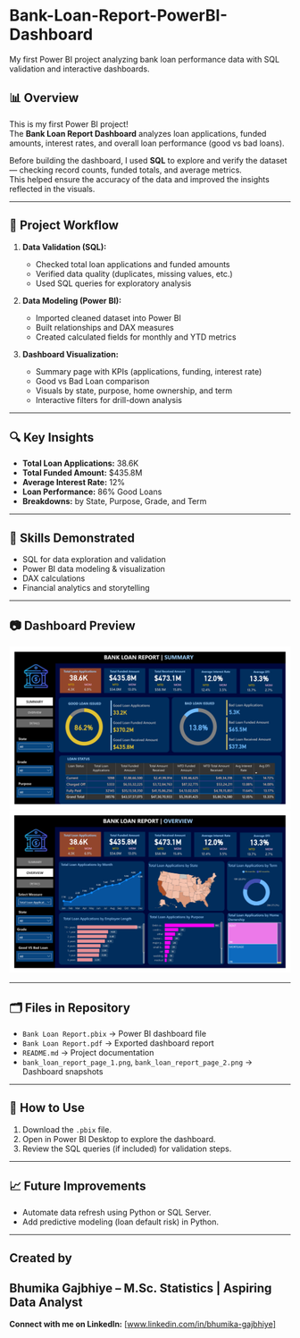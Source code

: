 # Bank-Loan-Report-PowerBI-Dashboard
My first Power BI project analyzing bank loan performance data with SQL validation and interactive dashboards.

## 📊 Overview
This is my first Power BI project!  
The **Bank Loan Report Dashboard** analyzes loan applications, funded amounts, interest rates, and overall loan performance (good vs bad loans).  

Before building the dashboard, I used **SQL** to explore and verify the dataset — checking record counts, funded totals, and average metrics.  
This helped ensure the accuracy of the data and improved the insights reflected in the visuals.

---

## 🧩 Project Workflow
1. **Data Validation (SQL):**
   - Checked total loan applications and funded amounts
   - Verified data quality (duplicates, missing values, etc.)
   - Used SQL queries for exploratory analysis

2. **Data Modeling (Power BI):**
   - Imported cleaned dataset into Power BI
   - Built relationships and DAX measures
   - Created calculated fields for monthly and YTD metrics

3. **Dashboard Visualization:**
   - Summary page with KPIs (applications, funding, interest rate)
   - Good vs Bad Loan comparison
   - Visuals by state, purpose, home ownership, and term
   - Interactive filters for drill-down analysis

---

## 🔍 Key Insights
- **Total Loan Applications:** 38.6K  
- **Total Funded Amount:** $435.8M  
- **Average Interest Rate:** 12%  
- **Loan Performance:** 86% Good Loans  
- **Breakdowns:** by State, Purpose, Grade, and Term  

---

## 🧠 Skills Demonstrated
- SQL for data exploration and validation  
- Power BI data modeling & visualization  
- DAX calculations  
- Financial analytics and storytelling  

---
## 📷 Dashboard Preview
![Dashboard Page 1](bank_loan_report_page_1.png)
![Dashboard Page 2](bank_loan_report_page_2.png)

---

## 🗂 Files in Repository
- `Bank Loan Report.pbix` → Power BI dashboard file  
- `Bank Loan Report.pdf` → Exported dashboard report  
- `README.md` → Project documentation  
- `bank_loan_report_page_1.png`, `bank_loan_report_page_2.png` → Dashboard snapshots  

---

## 🚀 How to Use
1. Download the `.pbix` file.  
2. Open in Power BI Desktop to explore the dashboard.  
3. Review the SQL queries (if included) for validation steps.  

---

## 📈 Future Improvements
- Automate data refresh using Python or SQL Server.  
- Add predictive modeling (loan default risk) in Python.

---
## Created by
Bhumika Gajbhiye – M.Sc. Statistics | Aspiring Data Analyst
---
**Connect with me on LinkedIn:** [www.linkedin.com/in/bhumika-gajbhiye]


